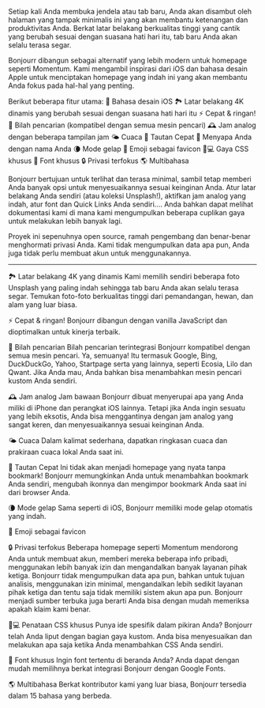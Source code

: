 Setiap kali Anda membuka jendela atau tab baru, Anda akan disambut oleh halaman yang tampak minimalis ini yang akan membantu ketenangan dan produktivitas Anda. Berkat latar belakang berkualitas tinggi yang cantik yang berubah sesuai dengan suasana hati hari itu, tab baru Anda akan selalu terasa segar.

Bonjourr dibangun sebagai alternatif yang lebih modern untuk homepage seperti Momentum. Kami mengambil inspirasi dari iOS dan bahasa desain Apple untuk menciptakan homepage yang indah ini yang akan membantu Anda fokus pada hal-hal yang penting.

Berikut beberapa fitur utama:
🍏 Bahasa desain iOS
🏞 Latar belakang 4K dinamis yang berubah sesuai dengan suasana hati hari itu
⚡️ Cepat & ringan!
🔎 Bilah pencarian (kompatibel dengan semua mesin pencari)
🕰 Jam analog dengan beberapa tampilan jam
🌤 Cuaca
🔗 Tautan Cepat
👋 Menyapa Anda dengan nama Anda
🌘 Mode gelap
🥖 Emoji sebagai favicon
🧑💻 Gaya CSS khusus
📝 Font khusus
🔒 Privasi terfokus
🌎 Multibahasa

Bonjourr bertujuan untuk terlihat dan terasa minimal, sambil tetap memberi Anda banyak opsi untuk menyesuaikannya sesuai keinginan Anda. Atur latar belakang Anda sendiri (atau koleksi Unsplash!), aktifkan jam analog yang indah, atur font dan Quick Links Anda sendiri.... Anda bahkan dapat melihat dokumentasi kami di mana kami mengumpulkan beberapa cuplikan gaya untuk melakukan lebih banyak lagi.

Proyek ini sepenuhnya open source, ramah pengembang dan benar-benar menghormati privasi Anda. Kami tidak mengumpulkan data apa pun, Anda juga tidak perlu membuat akun untuk menggunakannya.

---

🏞 Latar belakang 4K yang dinamis
Kami memilih sendiri beberapa foto Unsplash yang paling indah sehingga tab baru Anda akan selalu terasa segar. Temukan foto-foto berkualitas tinggi dari pemandangan, hewan, dan alam yang luar biasa.

⚡️ Cepat & ringan!
Bonjourr dibangun dengan vanilla JavaScript dan dioptimalkan untuk kinerja terbaik.

🔎 Bilah pencarian
Bilah pencarian terintegrasi Bonjourr kompatibel dengan semua mesin pencari. Ya, semuanya! Itu termasuk Google, Bing, DuckDuckGo, Yahoo, Startpage serta yang lainnya, seperti Ecosia, Lilo dan Qwant. Jika Anda mau, Anda bahkan bisa menambahkan mesin pencari kustom Anda sendiri.

🕰 Jam analog
Jam bawaan Bonjourr dibuat menyerupai apa yang Anda miliki di iPhone dan perangkat iOS lainnya. Tetapi jika Anda ingin sesuatu yang lebih eksotis, Anda bisa menggantinya dengan jam analog yang sangat keren, dan menyesuaikannya sesuai keinginan Anda.

🌤 Cuaca
Dalam kalimat sederhana, dapatkan ringkasan cuaca dan prakiraan cuaca lokal Anda saat ini.

🔗 Tautan Cepat
Ini tidak akan menjadi homepage yang nyata tanpa bookmark! Bonjourr memungkinkan Anda untuk menambahkan bookmark Anda sendiri, mengubah ikonnya dan mengimpor bookmark Anda saat ini dari browser Anda.

🌘 Mode gelap
Sama seperti di iOS, Bonjourr memiliki mode gelap otomatis yang indah.

🥖 Emoji sebagai favicon

🔒 Privasi terfokus
Beberapa homepage seperti Momentum mendorong Anda untuk membuat akun, memberi mereka beberapa info pribadi, menggunakan lebih banyak izin dan mengandalkan banyak layanan pihak ketiga. Bonjourr tidak mengumpulkan data apa pun, bahkan untuk tujuan analisis, menggunakan izin minimal, mengandalkan lebih sedikit layanan pihak ketiga dan tentu saja tidak memiliki sistem akun apa pun. Bonjourr menjadi sumber terbuka juga berarti Anda bisa dengan mudah memeriksa apakah klaim kami benar.

🧑💻 Penataan CSS khusus
Punya ide spesifik dalam pikiran Anda? Bonjourr telah Anda liput dengan bagian gaya kustom. Anda bisa menyesuaikan dan melakukan apa saja ketika Anda menambahkan CSS Anda sendiri.

📝 Font khusus
Ingin font tertentu di beranda Anda? Anda dapat dengan mudah memilihnya berkat integrasi Bonjourr dengan Google Fonts.

🌎 Multibahasa
Berkat kontributor kami yang luar biasa, Bonjourr tersedia dalam 15 bahasa yang berbeda.
